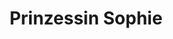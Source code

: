 ---
title: Prinzessin Sophie
name: Sophie
noble: Prinzessin
alias: Prinzessin Sophie
group: Unklar
priority: 3
---